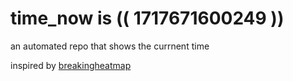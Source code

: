 # time_now is (( 1717671600249 ))

an automated repo that shows the currnent time

inspired by [breakingheatmap](https://github.com/breakingheatmap/breakingheatmap)
